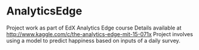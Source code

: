 # AnalyticsEdge
Project work as part of EdX Analytics Edge course
Details available at
http://www.kaggle.com/c/the-analytics-edge-mit-15-071x
Project involves using a model to predict happiness based on inputs of a daily survey.
